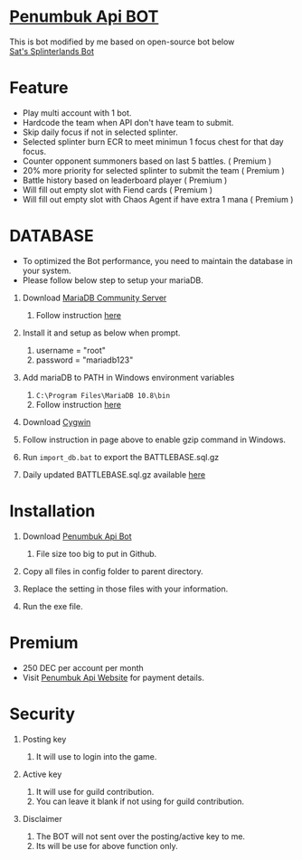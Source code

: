 # [Penumbuk Api BOT](https://penumbukapi.net/)

This is bot modified by me based on open-source bot below  
[Sat's Splinterlands Bot](https://satelliting.github.io/Sats-Splinterlands-Bot/)

# Feature

* Play multi account with 1 bot.  
* Hardcode the team when API don't have team to submit.  
* Skip daily focus if not in selected splinter.  
* Selected splinter burn ECR to meet minimun 1 focus chest for that day focus.  
* Counter opponent summoners based on last 5 battles. ( Premium )  
* 20% more priority for selected splinter to submit the team ( Premium )  
* Battle history based on leaderboard player ( Premium )  
* Will fill out empty slot with Fiend cards ( Premium )
* Will fill out empty slot with Chaos Agent if have extra 1 mana ( Premium )

# DATABASE

* To optimized the Bot performance, you need to maintain the database in your system.  
* Please follow below step to setup your mariaDB.  

1. Download [MariaDB Community Server](https://mariadb.com/downloads/community/community-server/)
    1. Follow instruction [here](https://mariadb.com/kb/en/installing-mariadb-msi-packages-on-windows/)

2. Install it and setup as below when prompt. 
    1. username = "root"
    2. password = "mariadb123"

3. Add mariaDB to PATH in Windows environment variables
    1. ```C:\Program Files\MariaDB 10.8\bin```
    2. Follow instruction [here](https://sebhastian.com/mysql-not-recognized-fix/)

4. Download [Cygwin](https://stackoverflow.com/questions/36733176/how-do-i-add-a-gzip-command-to-windows-cmd)

5. Follow instruction in page above to enable gzip command in Windows.

6. Run ```import_db.bat``` to export the BATTLEBASE.sql.gz

7. Daily updated BATTLEBASE.sql.gz available [here](https://drive.google.com/drive/folders/18lNewKqWz6AkJ3eWyXqHNsBxpdGE4uO4?usp=sharing)

# Installation

1. Download [Penumbuk Api Bot](https://drive.google.com/drive/folders/18lNewKqWz6AkJ3eWyXqHNsBxpdGE4uO4?usp=sharing)
    1. File size too big to put in Github.
    
2. Copy all files in config folder to parent directory.

3. Replace the setting in those files with your information.

4. Run the exe file.

# Premium

* 250 DEC per account per month
* Visit [Penumbuk Api Website](https://penumbukapi.net/) for payment details.

# Security

1. Posting key
    1. It will use to login into the game.

2. Active key
    1. It will use for guild contribution.
    2. You can leave it blank if not using for guild contribution.

3. Disclaimer
    1. The BOT will not sent over the posting/active key to me.
    2. Its will be use for above function only.
